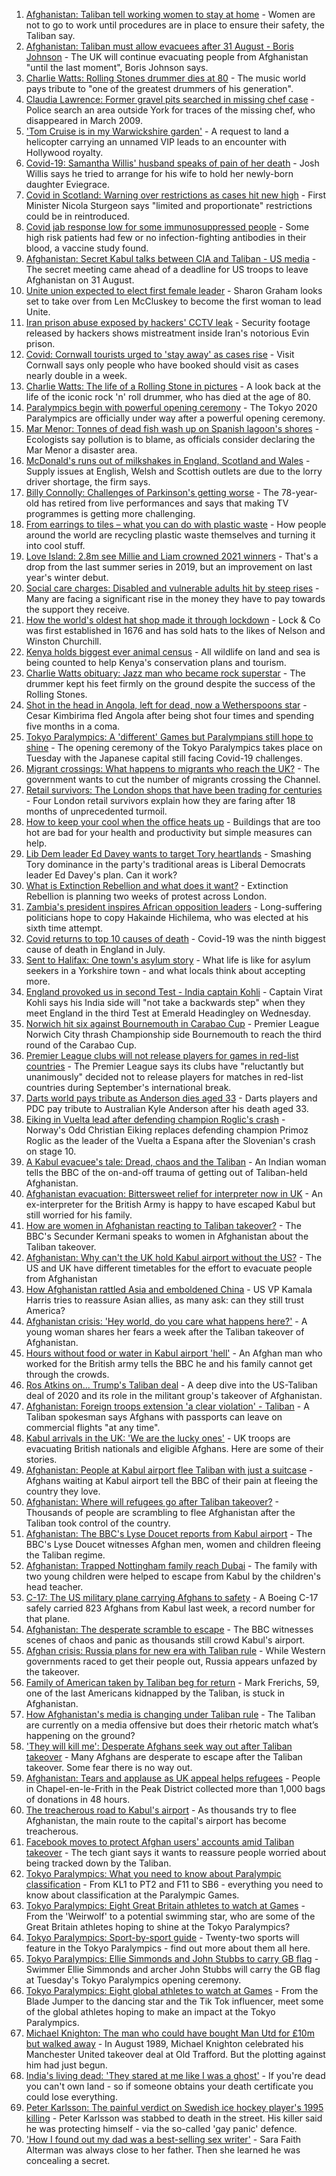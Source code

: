 1. [Afghanistan: Taliban tell working women to stay at home](https://www.bbc.co.uk/news/world-asia-58315413?at_medium=RSS&at_campaign=KARANGA) - Women are not to go to work until procedures are in place to ensure their safety, the Taliban say.
2. [Afghanistan: Taliban must allow evacuees after 31 August - Boris Johnson](https://www.bbc.co.uk/news/uk-58321281?at_medium=RSS&at_campaign=KARANGA) - The UK will continue evacuating people from Afghanistan "until the last moment", Boris Johnson says.
3. [Charlie Watts: Rolling Stones drummer dies at 80](https://www.bbc.co.uk/news/entertainment-arts-58316842?at_medium=RSS&at_campaign=KARANGA) - The music world pays tribute to "one of the greatest drummers of his generation".
4. [Claudia Lawrence: Former gravel pits searched in missing chef case](https://www.bbc.co.uk/news/uk-england-york-north-yorkshire-58320985?at_medium=RSS&at_campaign=KARANGA) - Police search an area outside York for traces of the missing chef, who disappeared in March 2009.
5. ['Tom Cruise is in my Warwickshire garden'](https://www.bbc.co.uk/news/uk-england-coventry-warwickshire-58322732?at_medium=RSS&at_campaign=KARANGA) - A request to land a helicopter carrying an unnamed VIP leads to an encounter with Hollywood royalty.
6. [Covid-19: Samantha Willis' husband speaks of pain of her death](https://www.bbc.co.uk/news/uk-northern-ireland-58320859?at_medium=RSS&at_campaign=KARANGA) - Josh Willis says he tried to arrange for his wife to hold her newly-born daughter Eviegrace.
7. [Covid in Scotland: Warning over restrictions as cases hit new high](https://www.bbc.co.uk/news/uk-scotland-58315956?at_medium=RSS&at_campaign=KARANGA) - First Minister Nicola Sturgeon says "limited and proportionate" restrictions could be in reintroduced.
8. [Covid jab response low for some immunosuppressed people](https://www.bbc.co.uk/news/health-58317261?at_medium=RSS&at_campaign=KARANGA) - Some high risk patients had few or no infection-fighting antibodies in their blood, a vaccine study found.
9. [Afghanistan: Secret Kabul talks between CIA and Taliban - US media](https://www.bbc.co.uk/news/world-asia-58320516?at_medium=RSS&at_campaign=KARANGA) - The secret meeting came ahead of a deadline for US troops to leave Afghanistan on 31 August.
10. [Unite union expected to elect first female leader](https://www.bbc.co.uk/news/uk-politics-58320321?at_medium=RSS&at_campaign=KARANGA) - Sharon Graham looks set to take over from Len McCluskey to become the first woman to lead Unite.
11. [Iran prison abuse exposed by hackers' CCTV leak](https://www.bbc.co.uk/news/world-middle-east-58315829?at_medium=RSS&at_campaign=KARANGA) - Security footage released by hackers shows mistreatment inside Iran's notorious Evin prison.
12. [Covid: Cornwall tourists urged to 'stay away' as cases rise](https://www.bbc.co.uk/news/uk-england-cornwall-58318695?at_medium=RSS&at_campaign=KARANGA) - Visit Cornwall says only people who have booked should visit as cases nearly double in a week.
13. [Charlie Watts: The life of a Rolling Stone in pictures](https://www.bbc.co.uk/news/entertainment-arts-58323305?at_medium=RSS&at_campaign=KARANGA) - A look back at the life of the iconic rock 'n' roll drummer, who has died at the age of 80.
14. [Paralympics begin with powerful opening ceremony](https://www.bbc.co.uk/sport/disability-sport/58316181?at_medium=RSS&at_campaign=KARANGA) - The Tokyo 2020 Paralympics are officially under way after a powerful opening ceremony.
15. [Mar Menor: Tonnes of dead fish wash up on Spanish lagoon's shores](https://www.bbc.co.uk/news/world-europe-58311105?at_medium=RSS&at_campaign=KARANGA) - Ecologists say pollution is to blame, as officials consider declaring the Mar Menor a disaster area.
16. [McDonald's runs out of milkshakes in England, Scotland and Wales](https://www.bbc.co.uk/news/business-58315152?at_medium=RSS&at_campaign=KARANGA) - Supply issues at English, Welsh and Scottish outlets are due to the lorry driver shortage, the firm says.
17. [Billy Connolly: Challenges of Parkinson's getting worse](https://www.bbc.co.uk/news/uk-scotland-58315311?at_medium=RSS&at_campaign=KARANGA) - The 78-year-old has retired from live performances and says that making TV programmes is getting more challenging.
18. [From earrings to tiles – what you can do with plastic waste](https://www.bbc.co.uk/news/stories-58305686?at_medium=RSS&at_campaign=KARANGA) - How people around the world are recycling plastic waste themselves and turning it into cool stuff.
19. [Love Island: 2.8m see Millie and Liam crowned 2021 winners](https://www.bbc.co.uk/news/entertainment-arts-58306258?at_medium=RSS&at_campaign=KARANGA) - That's a drop from the last summer series in 2019, but an improvement on last year's winter debut.
20. [Social care charges: Disabled and vulnerable adults hit by steep rises](https://www.bbc.co.uk/news/uk-58259678?at_medium=RSS&at_campaign=KARANGA) - Many are facing a significant rise in the money they have to pay towards the support they receive.
21. [How the world's oldest hat shop made it through lockdown](https://www.bbc.co.uk/news/uk-england-london-58307552?at_medium=RSS&at_campaign=KARANGA) - Lock & Co was first established in 1676 and has sold hats to the likes of Nelson and Winston Churchill.
22. [Kenya holds biggest ever animal census](https://www.bbc.co.uk/news/world-africa-58281212?at_medium=RSS&at_campaign=KARANGA) - All wildlife on land and sea is being counted to help Kenya's conservation plans and tourism.
23. [Charlie Watts obituary: Jazz man who became rock superstar](https://www.bbc.co.uk/news/entertainment-arts-22200496?at_medium=RSS&at_campaign=KARANGA) - The drummer kept his feet firmly on the ground despite the success of the Rolling Stones.
24. [Shot in the head in Angola, left for dead, now a Wetherspoons star](https://www.bbc.co.uk/news/uk-58266180?at_medium=RSS&at_campaign=KARANGA) - Cesar Kimbirima fled Angola after being shot four times and spending five months in a coma.
25. [Tokyo Paralympics: A 'different' Games but Paralympians still hope to shine](https://www.bbc.co.uk/sport/disability-sport/58306545?at_medium=RSS&at_campaign=KARANGA) - The opening ceremony of the Tokyo Paralympics takes place on Tuesday with the Japanese capital still facing Covid-19 challenges.
26. [Migrant crossings: What happens to migrants who reach the UK?](https://www.bbc.co.uk/news/explainers-53734793?at_medium=RSS&at_campaign=KARANGA) - The government wants to cut the number of migrants crossing the Channel.
27. [Retail survivors: The London shops that have been trading for centuries](https://www.bbc.co.uk/news/uk-england-london-58202817?at_medium=RSS&at_campaign=KARANGA) - Four London retail survivors explain how they are faring after 18 months of unprecedented turmoil.
28. [How to keep your cool when the office heats up](https://www.bbc.co.uk/news/business-58055140?at_medium=RSS&at_campaign=KARANGA) - Buildings that are too hot are bad for your health and productivity but simple measures can help.
29. [Lib Dem leader Ed Davey wants to target Tory heartlands](https://www.bbc.co.uk/news/uk-politics-58306872?at_medium=RSS&at_campaign=KARANGA) - Smashing Tory dominance in the party's traditional areas is Liberal Democrats leader Ed Davey's plan. Can it work?
30. [What is Extinction Rebellion and what does it want?](https://www.bbc.co.uk/news/uk-48607989?at_medium=RSS&at_campaign=KARANGA) - Extinction Rebellion is planning two weeks of protest across London.
31. [Zambia's president inspires African opposition leaders](https://www.bbc.co.uk/news/world-africa-58270973?at_medium=RSS&at_campaign=KARANGA) - Long-suffering politicians hope to copy Hakainde Hichilema, who was elected at his sixth time attempt.
32. [Covid returns to top 10 causes of death](https://www.bbc.co.uk/news/58305191?at_medium=RSS&at_campaign=KARANGA) - Covid-19 was the ninth biggest cause of death in England in July.
33. [Sent to Halifax: One town's asylum story](https://www.bbc.co.uk/news/uk-politics-58270841?at_medium=RSS&at_campaign=KARANGA) - What life is like for asylum seekers in a Yorkshire town - and what locals think about accepting more.
34. [England provoked us in second Test - India captain Kohli](https://www.bbc.co.uk/sport/cricket/58310819?at_medium=RSS&at_campaign=KARANGA) - Captain Virat Kohli says his India side will "not take a backwards step" when they meet England in the third Test at Emerald Headingley on Wednesday.
35. [Norwich hit six against Bournemouth in Carabao Cup](https://www.bbc.co.uk/sport/football/58239592?at_medium=RSS&at_campaign=KARANGA) - Premier League Norwich City thrash Championship side Bournemouth to reach the third round of the Carabao Cup.
36. [Premier League clubs will not release players for games in red-list countries](https://www.bbc.co.uk/sport/football/58322829?at_medium=RSS&at_campaign=KARANGA) - The Premier League says its clubs have "reluctantly but unanimously" decided not to release players for matches in red-list countries during September's international break.
37. [Darts world pays tribute as Anderson dies aged 33](https://www.bbc.co.uk/sport/darts/58313913?at_medium=RSS&at_campaign=KARANGA) - Darts players and PDC pay tribute to Australian Kyle Anderson after his death aged 33.
38. [Eiking in Vuelta lead after defending champion Roglic's crash](https://www.bbc.co.uk/sport/cycling/58321117?at_medium=RSS&at_campaign=KARANGA) - Norway's Odd Christian Eiking replaces defending champion Primoz Roglic as the leader of the Vuelta a Espana after the Slovenian's crash on stage 10.
39. [A Kabul evacuee's tale: Dread, chaos and the Taliban](https://www.bbc.co.uk/news/world-asia-58318374?at_medium=RSS&at_campaign=KARANGA) - An Indian woman tells the BBC of the on-and-off trauma of getting out of Taliban-held Afghanistan.
40. [Afghanistan evacuation: Bittersweet relief for interpreter now in UK](https://www.bbc.co.uk/news/world-asia-58315406?at_medium=RSS&at_campaign=KARANGA) - An ex-interpreter for the British Army is happy to have escaped Kabul but still worried for his family.
41. [How are women in Afghanistan reacting to Taliban takeover?](https://www.bbc.co.uk/news/world-asia-58315828?at_medium=RSS&at_campaign=KARANGA) - The BBC's Secunder Kermani speaks to women in Afghanistan about the Taliban takeover.
42. [Afghanistan: Why can't the UK hold Kabul airport without the US?](https://www.bbc.co.uk/news/world-58305185?at_medium=RSS&at_campaign=KARANGA) - The US and UK have different timetables for the effort to evacuate people from Afghanistan
43. [How Afghanistan rattled Asia and emboldened China](https://www.bbc.co.uk/news/world-asia-58312949?at_medium=RSS&at_campaign=KARANGA) - US VP Kamala Harris tries to reassure Asian allies, as many ask: can they still trust America?
44. [Afghanistan crisis: 'Hey world, do you care what happens here?'](https://www.bbc.co.uk/news/world-asia-58297623?at_medium=RSS&at_campaign=KARANGA) - A young woman shares her fears a week after the Taliban takeover of Afghanistan.
45. [Hours without food or water in Kabul airport 'hell'](https://www.bbc.co.uk/news/uk-58305040?at_medium=RSS&at_campaign=KARANGA) - An Afghan man who worked for the British army tells the BBC he and his family cannot get through the crowds.
46. [Ros Atkins on... Trump's Taliban deal](https://www.bbc.co.uk/news/world-58311135?at_medium=RSS&at_campaign=KARANGA) - A deep dive into the US-Taliban deal of 2020 and its role in the militant group's takeover of Afghanistan.
47. [Afghanistan: Foreign troops extension 'a clear violation' - Taliban](https://www.bbc.co.uk/news/world-asia-58307188?at_medium=RSS&at_campaign=KARANGA) - A Taliban spokesman says Afghans with passports can leave on commercial flights "at any time".
48. [Kabul arrivals in the UK: 'We are the lucky ones'](https://www.bbc.co.uk/news/uk-58305464?at_medium=RSS&at_campaign=KARANGA) - UK troops are evacuating British nationals and eligible Afghans. Here are some of their stories.
49. [Afghanistan: People at Kabul airport flee Taliban with just a suitcase](https://www.bbc.co.uk/news/world-asia-58300386?at_medium=RSS&at_campaign=KARANGA) - Afghans waiting at Kabul airport tell the BBC of their pain at fleeing the country they love.
50. [Afghanistan: Where will refugees go after Taliban takeover?](https://www.bbc.co.uk/news/world-asia-58283177?at_medium=RSS&at_campaign=KARANGA) - Thousands of people are scrambling to flee Afghanistan after the Taliban took control of the country.
51. [Afghanistan: The BBC's Lyse Doucet reports from Kabul airport](https://www.bbc.co.uk/news/world-asia-58300416?at_medium=RSS&at_campaign=KARANGA) - The BBC's Lyse Doucet witnesses Afghan men, women and children fleeing the Taliban regime.
52. [Afghanistan: Trapped Nottingham family reach Dubai](https://www.bbc.co.uk/news/uk-england-nottinghamshire-58293789?at_medium=RSS&at_campaign=KARANGA) - The family with two young children were helped to escape from Kabul by the children's head teacher.
53. [C-17: The US military plane carrying Afghans to safety](https://www.bbc.co.uk/news/world-asia-58297899?at_medium=RSS&at_campaign=KARANGA) - A Boeing C-17 safely carried 823 Afghans from Kabul last week, a record number for that plane.
54. [Afghanistan: The desperate scramble to escape](https://www.bbc.co.uk/news/world-asia-58286000?at_medium=RSS&at_campaign=KARANGA) - The BBC witnesses scenes of chaos and panic as thousands still crowd Kabul's airport.
55. [Afghan crisis: Russia plans for new era with Taliban rule](https://www.bbc.co.uk/news/world-europe-58265934?at_medium=RSS&at_campaign=KARANGA) - While Western governments raced to get their people out, Russia appears unfazed by the takeover.
56. [Family of American taken by Taliban beg for return](https://www.bbc.co.uk/news/world-us-canada-58276062?at_medium=RSS&at_campaign=KARANGA) - Mark Frerichs, 59, one of the last Americans kidnapped by the Taliban, is stuck in Afghanistan.
57. [How Afghanistan's media is changing under Taliban rule](https://www.bbc.co.uk/news/world-asia-58273011?at_medium=RSS&at_campaign=KARANGA) - The Taliban are currently on a media offensive but does their rhetoric match what’s happening on the ground?
58. ['They will kill me': Desperate Afghans seek way out after Taliban takeover](https://www.bbc.co.uk/news/world-asia-58286372?at_medium=RSS&at_campaign=KARANGA) - Many Afghans are desperate to escape after the Taliban takeover. Some fear there is no way out.
59. [Afghanistan: Tears and applause as UK appeal helps refugees](https://www.bbc.co.uk/news/uk-58281203?at_medium=RSS&at_campaign=KARANGA) - People in Chapel-en-le-Frith in the Peak District collected more than 1,000 bags of donations in 48 hours.
60. [The treacherous road to Kabul's airport](https://www.bbc.co.uk/news/world-asia-58271517?at_medium=RSS&at_campaign=KARANGA) - As thousands try to flee Afghanistan, the main route to the capital's airport has become treacherous.
61. [Facebook moves to protect Afghan users' accounts amid Taliban takeover](https://www.bbc.co.uk/news/technology-58277175?at_medium=RSS&at_campaign=KARANGA) - The tech giant says it wants to reassure people worried about being tracked down by the Taliban.
62. [Tokyo Paralympics: What you need to know about Paralympic classification](https://www.bbc.co.uk/sport/disability-sport/57396986?at_medium=RSS&at_campaign=KARANGA) - From KL1 to PT2 and F11 to SB6 - everything you need to know about classification at the Paralympic Games.
63. [Tokyo Paralympics: Eight Great Britain athletes to watch at Games](https://www.bbc.co.uk/sport/disability-sport/58126396?at_medium=RSS&at_campaign=KARANGA) - From the 'Weirwolf' to a potential swimming star, who are some of the Great Britain athletes hoping to shine at the Tokyo Paralympics?
64. [Tokyo Paralympics: Sport-by-sport guide](https://www.bbc.co.uk/sport/disability-sport/58228171?at_medium=RSS&at_campaign=KARANGA) - Twenty-two sports will feature in the Tokyo Paralympics - find out more about them all here.
65. [Tokyo Paralympics: Ellie Simmonds and John Stubbs to carry GB flag](https://www.bbc.co.uk/sport/disability-sport/58303759?at_medium=RSS&at_campaign=KARANGA) - Swimmer Ellie Simmonds and archer John Stubbs will carry the GB flag at Tuesday's Tokyo Paralympics opening ceremony.
66. [Tokyo Paralympics: Eight global athletes to watch at Games](https://www.bbc.co.uk/sport/disability-sport/58203418?at_medium=RSS&at_campaign=KARANGA) - From the Blade Jumper to the dancing star and the Tik Tok influencer, meet some of the global athletes hoping to make an impact at the Tokyo Paralympics.
67. [Michael Knighton: The man who could have bought Man Utd for £10m but walked away](https://www.bbc.co.uk/sport/football/58233755?at_medium=RSS&at_campaign=KARANGA) - In August 1989, Michael Knighton celebrated his Manchester United takeover deal at Old Trafford. But the plotting against him had just begun.
68. [India's living dead: 'They stared at me like I was a ghost'](https://www.bbc.co.uk/news/stories-58259497?at_medium=RSS&at_campaign=KARANGA) - If you're dead you can't own land - so if someone obtains your death certificate you could lose everything.
69. [Peter Karlsson: The painful verdict on Swedish ice hockey player's 1995 killing](https://www.bbc.co.uk/sport/ice-hockey/58101549?at_medium=RSS&at_campaign=KARANGA) - Peter Karlsson was stabbed to death in the street. His killer said he was protecting himself - via the so-called 'gay panic' defence.
70. ['How I found out my dad was a best-selling sex writer'](https://www.bbc.co.uk/news/stories-58171940?at_medium=RSS&at_campaign=KARANGA) - Sara Faith Alterman was always close to her father. Then she learned he was concealing a secret.
